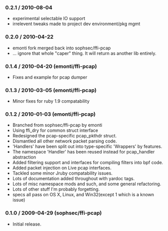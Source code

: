 ### 0.2.1 / 2010-08-04
* experimental selectable IO support
* irrelevent tweaks made to project dev environment/pkg mgmt

### 0.2.0 / 2010-04-22

* emonti fork merged back into sophsec/ffi-pcap 
* ... ignore that whole "caper" thing.  It will return as another lib entirely.

### 0.1.4 / 2010-04-20 (emonti/ffi-pcap)

* Fixes and example for pcap dumper

### 0.1.3 / 2010-03-05 (emonti/ffi-pcap)

* Minor fixes for ruby 1.9 compatability

### 0.1.2 / 2010-01-03 (emonti/ffi-pcap)

* Branched from sophsec/ffi-pcap by emonti
* Using ffi_dry for common struct interface
* Redesigned  the pcap-specific pcap_pkthdr struct.
* Dismantled all other network packet parsing code. 
* 'Handlers' have been split out into type-specific 'Wrappers' by features.
* The namespace 'Handler' has been reused instead for pcap_handler abstraction
* Added filtering support and interfaces for compiling filters into bpf code.
* Added packet injection on Live pcap interfaces.
* Tackled some minor Jruby compatability issues.
* Lots of documentation added throughout with yardoc tags.
* Lots of misc namespace mods and such, and some general refactoring.
* Lots of other stuff I'm probably forgetting.
* specs all pass on OS X, Linux, and Win32(except 1 which is a known issue)

### 0.1.0 / 2009-04-29 (sophsec/ffi-pcap)

* Initial release. 
